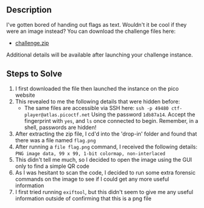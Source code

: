 ## Description
I've gotten bored of handing out flags as text. Wouldn't it be cool if they were an image instead? You can download the challenge files here:
- [challenge.zip](https://artifacts.picoctf.net/c_atlas/15/challenge.zip)

Additional details will be available after launching your challenge instance.
## Steps to Solve
1. I first downloaded the file then launched the instance on the pico website
2. This revealed to me the following details that were hidden before:
	- The same files are accessible via SSH here: `ssh -p 49480 ctf-player@atlas.picoctf.net` Using the password `1db87a14`. Accept the fingerprint with `yes`, and `ls` once connected to begin. Remember, in a shell, passwords are hidden!
3. After extracting the zip file, I cd'd into the 'drop-in' folder and found that there was a file named `flag.png`
4. After running a `file flag.png` command, I received the following details: `PNG image data, 99 x 99, 1-bit colormap, non-interlaced`
5. This didn't tell me much, so I decided to open the image using the GUI only to find a simple QR code
6. As I was hesitant to scan the code, I decided to run some extra forensic commands on the image to see if I could get any more useful information
7. I first tried running `exiftool`, but this didn't seem to give me any useful information outside of confirming that this is a png file